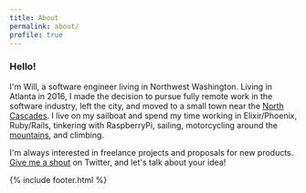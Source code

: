 ```yaml
---
title: About
permalink: about/
profile: true
---
```


### Hello!

I'm Will, a software engineer living in Northwest Washington. Living in Atlanta in 2016, I made the decision to pursue fully remote work in the software industry, left the city, and moved to a small town near the [North Cascades](https://www.google.com/search?biw=1722&bih=1702&tbm=isch&sa=1&ei=K09aW9mlBeGd0gKwjqKwBg&q=north+cascades+national+park&oq=north+cascades+&gs_l=img.3.0.0l10.57269.59502.0.60214.17.12.1.4.4.0.124.865.10j2.12.0....0...1c.1.64.img..0.17.878...0i67k1j0i10i24k1.0.i7UDV4K3aoI). I live on my sailboat and spend my time working in Elixir/Phoenix, Ruby/Rails, tinkering with RaspberryPi, sailing, motorcycling around the [mountains](https://www.google.com/search?tbm=isch&source=hp&biw=1722&bih=1702&ei=I09aW_KyL4yH8APl9oXYDw&q=mt+baker+wilderness&oq=mt+baker+wilder&gs_l=img.3.0.0l2j0i24k1l6.606.6058.0.6681.43.30.1.12.12.0.161.2733.16j11.27.0....0...1ac.1.64.img..4.39.2687.0..35i39k1j0i30k1j0i5i30k1.0.86rPgRjhVQU), and climbing.

I'm always interested in freelance projects and proposals for new products. [Give me a shout](https://twitter.com/willricketts) on Twitter, and let's talk about your idea!

{% include footer.html %}
